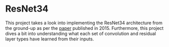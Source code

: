 # ResNet34
This project takes a look into implementing the ResNet34 architecture from the ground-up as per the [paper](https://arxiv.org/pdf/1512.03385) published in 2015. Furthermore, this project dives a bit into understanding what each set of convolution and residual layer types have learned from their inputs.
